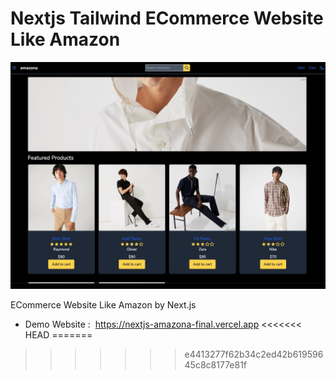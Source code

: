 # Nextjs Tailwind ECommerce Website Like Amazon

![next amazona](/public/app.jpg)

ECommerce Website Like Amazon by Next.js

- Demo Website :  https://nextjs-amazona-final.vercel.app
<<<<<<< HEAD
=======


>>>>>>> e4413277f62b34c2ed42b61959645c8c8177e81f
